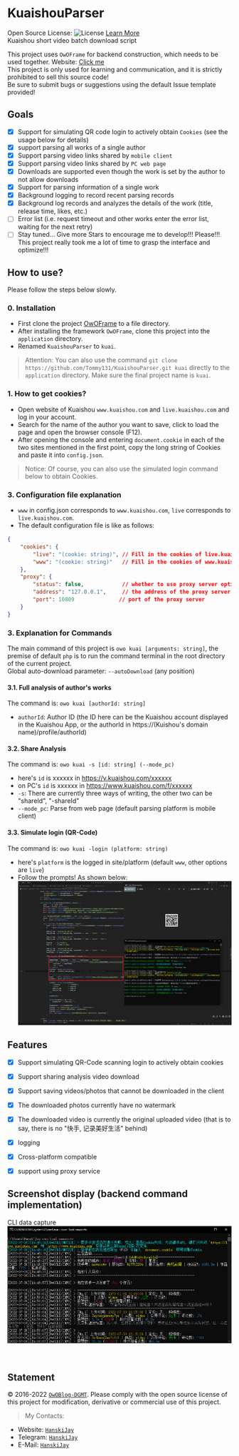 # KuaishouParser
Open Source License: ![License](https://img.shields.io/badge/License-Apache%202.0-blue.svg) [Learn More](https://opensource.org/licenses/Apache-2.0) <br/>
Kuaishou short video batch download script

This project uses `OwOFrame` for backend construction, which needs to be used together. Website: [Click me](https://github.com/Tommy131/OwOFrame)<br/>
This project is only used for learning and communication, and it is strictly prohibited to sell this source code!<br/>
Be sure to submit bugs or suggestions using the default Issue template provided!<br/>

## Goals

- [x] Support for simulating QR code login to actively obtain `Cookies` (see the usage below for details)
- [x] support parsing all works of a single author
- [x] Support parsing video links shared by `mobile client`
- [x] Support parsing video links shared by `PC web page`
- [x] Downloads are supported even though the work is set by the author to not allow downloads
- [x] Support for parsing information of a single work
- [x] Background logging to record recent parsing records
- [x] Background log records and analyzes the details of the work (title, release time, likes, etc.)
- [ ] Error list (i.e. request timeout and other works enter the error list, waiting for the next retry)
- [ ] Stay tuned... Give more Stars to encourage me to develop!!! Please!!! This project really took me a lot of time to grasp the interface and optimize!!!

## How to use?
Please follow the steps below slowly.

### 0. Installation
- First clone the project [OwOFrame](https://github.com/Tommy131/OwOFrame) to a file directory.
- After installing the framework `OwOFrame`, clone this project into the `application` directory.
- Renamed `KuaishouParser` to `kuai`.

> Attention: You can also use the command `git clone https://github.com/Tommy131/KuaishouParser.git kuai` directly to the `application` directory.
> Make sure the final project name is `kuai`.

### 1. How to get cookies?
- Open website of Kuaishou `www.kuaishou.com` and `live.kuaishou.com` and log in your account.
- Search for the name of the author you want to save, click to load the page and open the browser console (F12).
- After opening the console and entering `document.cookie` in each of the two sites mentioned in the first point, copy the long string of Cookies and paste it into `config.json`.

> Notice: Of course, you can also use the simulated login command below to obtain Cookies.

### 3. Configuration file explanation
- `www` in config.json corresponds to `www.kuaishou.com`, `live` corresponds to `live.kuaishou.com`.
- The default configuration file is like as follows:
``` json
{
    "cookies": {
        "live": "(cookie: string)", // Fill in the cookies of live.kuaishou.com here
        "www": "(cookie: string)"   // Fill in the cookies of www.kuaishou.com here
    },
    "proxy": {
        "status": false,            // whether to use proxy server option
        "address": "127.0.0.1",     // the address of the proxy server
        "port": 10809              // port of the proxy server
    }
}
```

### 3. Explanation for Commands
The main command of this project is `owo kuai [arguments: string]`, the premise of default `php` is to run the command terminal in the root directory of the current project.<br/>
Global auto-download parameter: `--autoDownload` (any position)

#### 3.1. Full analysis of author's works
The command is: `owo kuai [authorId: string]`<br/>

- `authorId`: Author ID (the ID here can be the Kuaishou account displayed in the Kuaishou App, or the authorId in https://(Kuishou's domain name)/profile/authorId)

#### 3.2. Share Analysis
The command is: `owo kuai -s [id: string] (--mode_pc)`

- here's `id` is xxxxxx in https://v.kuaishou.com/xxxxxx
- on PC's `id` is xxxxxx in https://www.kuaishou.com/f/xxxxxx
- `-s`: There are currently three ways of writing, the other two can be "shareId", "-shareId"
- `--mode_pc`: Parse from web page (default parsing platform is mobile client)

#### 3.3. Simulate login (QR-Code)
The command is: `owo kuai -login (platform: string)`

- here's `platform` is the logged in site/platform (default `www`, other options are `live`)
- Follow the prompts! As shown below:
![Login operation](.repo/img/tested_web_login.png)

## Features
- [x] Support simulating QR-Code scanning login to actively obtain cookies
- [x] Support sharing analysis video download
- [x] Support saving videos/photos that cannot be downloaded in the client
- [x] The downloaded photos currently have no watermark
- [x] The downloaded video is currently the original uploaded video (that is to say, there is no "快手, 记录美好生活" behind)
- [x] logging
- [x] Cross-platform compatible
- [x] support using proxy service


## Screenshot display (backend command implementation)
CLI data capture<br/>
![CLI data capture](.repo/img/cli-command.png)

<br/>

## Statement
&copy; 2016-2022 [`OwOBlog-DGMT`](https://www.owoblog.com). Please comply with the open source license of this project for modification, derivative or commercial use of this project.

> My Contacts:
- Website: [`HanskiJay`](https://www.owoblog.com)
- Telegram: [`HanskiJay`](https://t.me/HanskiJay)
- E-Mail: [`HanskiJay`](mailto:support@owoblog.com)